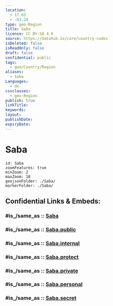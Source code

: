 ```yaml
---
location:
  - 17.63
  - -63.24
type: geo-Region
title: Saba
license: CC BY-SA 4.0
source: https://datahub.io/core/country-codes
isDeleted: false
isReadOnly: false
draft: false
confidential: public
tags:
  - geo/Country/Region
aliases:
  - Saba
Languages:
  - de
cssclasses:
  - geo-Region
publish: true
linkTitle:
keywords:
layout:
publishDate:
expiryDate:
---
```


# Saba

```leaflet
id: Saba
zoomFeatures: true 
minZoom: 2 
maxZoom: 18
geojsonFolder: ./Saba/
markerFolder: ./Saba/
```


## Confidential Links & Embeds: 

### #is_/same_as :: [Saba](/_Standards/Earth/Continent/America~Caribbean/Caribbean_Netherlands/Saba.md) 

### #is_/same_as :: [Saba.public](/_public/Earth/Continent/America~Caribbean/Caribbean_Netherlands/Saba.public.md) 

### #is_/same_as :: [Saba.internal](/_internal/Earth/Continent/America~Caribbean/Caribbean_Netherlands/Saba.internal.md) 

### #is_/same_as :: [Saba.protect](/_protect/Earth/Continent/America~Caribbean/Caribbean_Netherlands/Saba.protect.md) 

### #is_/same_as :: [Saba.private](/_private/Earth/Continent/America~Caribbean/Caribbean_Netherlands/Saba.private.md) 

### #is_/same_as :: [Saba.personal](/_personal/Earth/Continent/America~Caribbean/Caribbean_Netherlands/Saba.personal.md) 

### #is_/same_as :: [Saba.secret](/_secret/Earth/Continent/America~Caribbean/Caribbean_Netherlands/Saba.secret.md)

